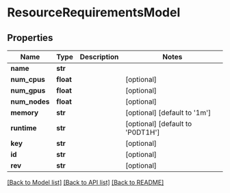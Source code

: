 # ResourceRequirementsModel

## Properties
Name | Type | Description | Notes
------------ | ------------- | ------------- | -------------
**name** | **str** |  | 
**num_cpus** | **float** |  | [optional] 
**num_gpus** | **float** |  | [optional] 
**num_nodes** | **float** |  | [optional] 
**memory** | **str** |  | [optional] [default to '1m']
**runtime** | **str** |  | [optional] [default to 'P0DT1H']
**key** | **str** |  | [optional] 
**id** | **str** |  | [optional] 
**rev** | **str** |  | [optional] 

[[Back to Model list]](../README.md#documentation-for-models) [[Back to API list]](../README.md#documentation-for-api-endpoints) [[Back to README]](../README.md)

